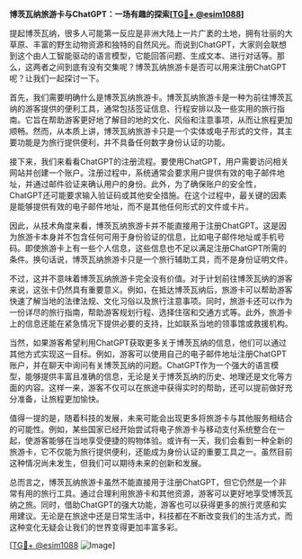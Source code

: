 **博茨瓦纳旅游卡与ChatGPT：一场有趣的探索[[TG💪+ @esim1088](https://t.me/s/esim1088)]**

提起博茨瓦纳，很多人可能第一反应是非洲大陆上一片广袤的土地，拥有壮丽的大草原、丰富的野生动物资源和独特的自然风光。而说到ChatGPT，大家则会联想到这个由人工智能驱动的语言模型，它能回答问题、生成文本、进行对话等。那么，这两者之间到底有没有交集呢？博茨瓦纳旅游卡是否可以用来注册ChatGPT呢？让我们一起探讨一下。

首先，我们需要明确什么是博茨瓦纳旅游卡。博茨瓦纳旅游卡是一种为前往博茨瓦纳的游客提供的便利工具，通常包括签证信息、行程安排以及一些实用的旅行指南。它旨在帮助游客更好地了解目的地的文化、风俗和注意事项，从而让旅程更加顺畅。然而，从本质上讲，博茨瓦纳旅游卡只是一个实体或电子形式的文件，其主要功能是为旅行提供便利，并不具备任何数字身份认证的功能。

接下来，我们来看看ChatGPT的注册流程。要使用ChatGPT，用户需要访问相关网站并创建一个账户。注册过程中，系统通常会要求用户提供有效的电子邮件地址，并通过邮件验证来确认用户的身份。此外，为了确保账户的安全性，ChatGPT还可能要求输入验证码或其他安全措施。在这个过程中，最关键的因素是能够提供有效的电子邮件地址，而不是其他任何形式的文件或卡片。

因此，从技术角度来看，博茨瓦纳旅游卡并不能直接用于注册ChatGPT。这是因为旅游卡本身并不包含任何可用于身份验证的信息，比如电子邮件地址或手机号码。即使旅游卡上有一些个人信息，这些信息也不足以满足注册ChatGPT所需的条件。换句话说，博茨瓦纳旅游卡只是一个旅行辅助工具，而不是身份证明文件。

不过，这并不意味着博茨瓦纳旅游卡完全没有价值。对于计划前往博茨瓦纳的游客来说，这张卡仍然具有重要意义。例如，在抵达博茨瓦纳后，旅游卡可以帮助游客快速了解当地的法律法规、文化习俗以及旅行注意事项。同时，旅游卡还可以作为一份详尽的旅行指南，帮助游客规划行程、选择住宿和交通方式等。此外，旅游卡上的信息还能在紧急情况下提供必要的支持，比如联系当地的领事馆或救援机构。

当然，如果游客希望利用ChatGPT获取更多关于博茨瓦纳的信息，他们可以通过其他方式实现这一目标。例如，游客可以使用自己的电子邮件地址注册ChatGPT账户，并在聊天中询问有关博茨瓦纳的问题。ChatGPT作为一个强大的语言模型，能够提供丰富且准确的信息，无论是关于博茨瓦纳的历史、地理还是文化等方面的内容。这样一来，游客不仅可以在旅途中获得实时的帮助，还可以提前做好充分准备，让旅程更加愉快。

值得一提的是，随着科技的发展，未来可能会出现更多将旅游卡与其他服务相结合的可能性。例如，某些国家已经开始尝试将电子旅游卡与移动支付系统整合在一起，使游客能够在当地享受便捷的购物体验。或许有一天，我们会看到一种全新的旅游卡，它不仅能为旅行提供便利，还能成为身份认证的重要工具之一。虽然目前这种情况尚未发生，但我们可以期待未来的创新和发展。

总而言之，博茨瓦纳旅游卡虽然不能直接用于注册ChatGPT，但它仍然是一个非常有用的旅行工具。通过合理利用旅游卡和其他资源，游客可以更好地享受博茨瓦纳之旅。同时，借助ChatGPT的强大功能，游客也可以获得更多的旅行灵感和实用建议。无论是在旅途中还是日常生活中，科技都在不断改变我们的生活方式，而这种变化无疑会让我们的世界变得更加丰富多彩。

[[TG💪+ @esim1088](https://t.me/s/esim1088) ![Image](https://i.postimg.cc/4NQfJmqS/Snipaste-2025-05-13-00-14-12.png)]